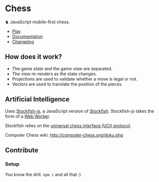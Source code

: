 # Chess

♞ JavaScript mobile-first chess.

- [Play](https://chess.yvesgurcan.com)
- [Documentation](https://chess.yvesgurcan.com/doc)
- [Changelog](./CHANGELOG.md)

## How does it work?

-   The game state and the game view are separated.
-   The view re-renders as the state changes.
-   Projections are used to validate whether a move is legal or not.
-   Vectors are used to translate the position of the pieces.

## Artificial Intelligence

Uses [Stockfish-js](https://github.com/exoticorn/stockfish-js), a JavaScript version of [Stockfish](https://github.com/official-stockfish/Stockfish). Stockfish-js takes the form of a [Web Worker](https://developer.mozilla.org/en-US/docs/Web/API/Web_Workers_API/Using_web_workers).

Stockfish relies on the [universal chess interface (UCI) protocol](http://wbec-ridderkerk.nl/html/UCIProtocol.html).

Computer Chess wiki: http://computer-chess.org/doku.php

## Contribute

### Setup

You know the drill. `npm i` and all that :)
